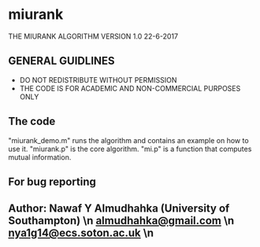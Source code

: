 # miurank
THE MIURANK ALGORITHM VERSION 1.0 22-6-2017

GENERAL GUIDLINES
--------------------------
* DO NOT REDISTRIBUTE WITHOUT PERMISSION
* THE CODE IS FOR ACADEMIC AND NON-COMMERCIAL PURPOSES ONLY

The code
--------------------------
"miurank_demo.m" runs the algorithm and contains an example on how to use it.
"miurank.p" is the core algorithm.
"mi.p" is a function that computes mutual information.


For bug reporting
--------------------------
 Author: Nawaf Y Almudhahka (University of Southampton) \n
 almudhahka@gmail.com \n
 nya1g14@ecs.soton.ac.uk \n
--------------------------
  
